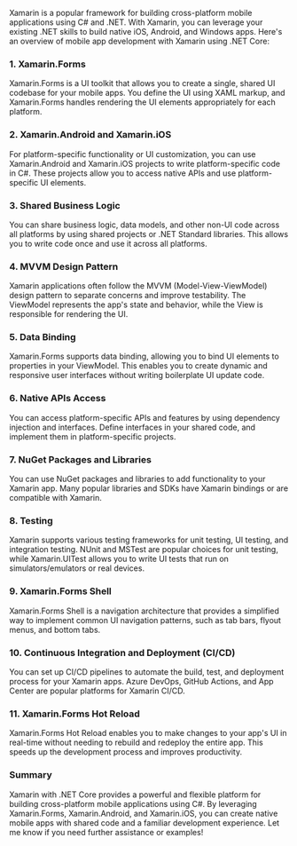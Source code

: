 Xamarin is a popular framework for building cross-platform mobile applications using C# and .NET. With Xamarin, you can leverage your existing .NET skills to build native iOS, Android, and Windows apps. Here's an overview of mobile app development with Xamarin using .NET Core:

### 1. Xamarin.Forms

Xamarin.Forms is a UI toolkit that allows you to create a single, shared UI codebase for your mobile apps. You define the UI using XAML markup, and Xamarin.Forms handles rendering the UI elements appropriately for each platform.

### 2. Xamarin.Android and Xamarin.iOS

For platform-specific functionality or UI customization, you can use Xamarin.Android and Xamarin.iOS projects to write platform-specific code in C#. These projects allow you to access native APIs and use platform-specific UI elements.

### 3. Shared Business Logic

You can share business logic, data models, and other non-UI code across all platforms by using shared projects or .NET Standard libraries. This allows you to write code once and use it across all platforms.

### 4. MVVM Design Pattern

Xamarin applications often follow the MVVM (Model-View-ViewModel) design pattern to separate concerns and improve testability. The ViewModel represents the app's state and behavior, while the View is responsible for rendering the UI.

### 5. Data Binding

Xamarin.Forms supports data binding, allowing you to bind UI elements to properties in your ViewModel. This enables you to create dynamic and responsive user interfaces without writing boilerplate UI update code.

### 6. Native APIs Access

You can access platform-specific APIs and features by using dependency injection and interfaces. Define interfaces in your shared code, and implement them in platform-specific projects.

### 7. NuGet Packages and Libraries

You can use NuGet packages and libraries to add functionality to your Xamarin app. Many popular libraries and SDKs have Xamarin bindings or are compatible with Xamarin.

### 8. Testing

Xamarin supports various testing frameworks for unit testing, UI testing, and integration testing. NUnit and MSTest are popular choices for unit testing, while Xamarin.UITest allows you to write UI tests that run on simulators/emulators or real devices.

### 9. Xamarin.Forms Shell

Xamarin.Forms Shell is a navigation architecture that provides a simplified way to implement common UI navigation patterns, such as tab bars, flyout menus, and bottom tabs.

### 10. Continuous Integration and Deployment (CI/CD)

You can set up CI/CD pipelines to automate the build, test, and deployment process for your Xamarin apps. Azure DevOps, GitHub Actions, and App Center are popular platforms for Xamarin CI/CD.

### 11. Xamarin.Forms Hot Reload

Xamarin.Forms Hot Reload enables you to make changes to your app's UI in real-time without needing to rebuild and redeploy the entire app. This speeds up the development process and improves productivity.

### Summary

Xamarin with .NET Core provides a powerful and flexible platform for building cross-platform mobile applications using C#. By leveraging Xamarin.Forms, Xamarin.Android, and Xamarin.iOS, you can create native mobile apps with shared code and a familiar development experience. Let me know if you need further assistance or examples!